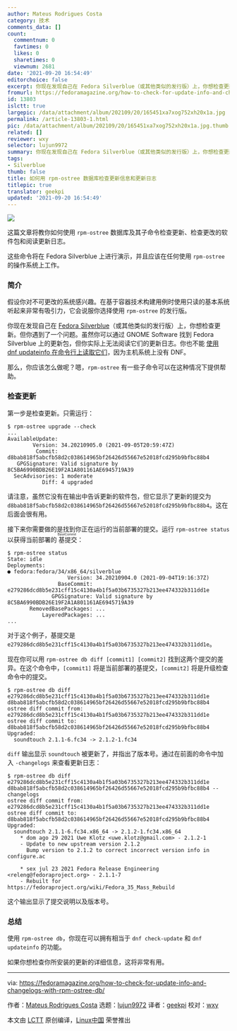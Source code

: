 ```yaml
---
author: Mateus Rodrigues Costa
category: 技术
comments_data: []
count:
  commentnum: 0
  favtimes: 0
  likes: 0
  sharetimes: 0
  viewnum: 2681
date: '2021-09-20 16:54:49'
editorchoice: false
excerpt: 你现在发现自己在 Fedora Silverblue（或其他类似的发行版）上，你想检查更新。但你遇到了一个问题。
fromurl: https://fedoramagazine.org/how-to-check-for-update-info-and-changelogs-with-rpm-ostree-db/
id: 13803
islctt: true
largepic: /data/attachment/album/202109/20/165451xa7xog752xh20x1a.jpg
permalink: /article-13803-1.html
pic: /data/attachment/album/202109/20/165451xa7xog752xh20x1a.jpg.thumb.jpg
related: []
reviewer: wxy
selector: lujun9972
summary: 你现在发现自己在 Fedora Silverblue（或其他类似的发行版）上，你想检查更新。但你遇到了一个问题。
tags:
- Silverblue
thumb: false
title: 如何用 rpm-ostree 数据库检查更新信息和更新日志
titlepic: true
translator: geekpi
updated: '2021-09-20 16:54:49'
---
```


![](/data/attachment/album/202109/20/165451xa7xog752xh20x1a.jpg)


这篇文章将教你如何使用 `rpm-ostree` 数据库及其子命令检查更新、检查更改的软件包和阅读更新日志。


这些命令将在 Fedora Silverblue 上进行演示，并且应该在任何使用 `rpm-ostree` 的操作系统上工作。


### 简介


假设你对不可更改的系统感兴趣。在基于容器技术构建用例时使用只读的基本系统听起来非常有吸引力，它会说服你选择使用 `rpm-ostree` 的发行版。


你现在发现自己在 [Fedora Silverblue](https://fedoramagazine.org/what-is-silverblue/)（或其他类似的发行版）上，你想检查更新。但你遇到了一个问题。虽然你可以通过 GNOME Software 找到 Fedora Silverblue 上的更新包，但你实际上无法阅读它们的更新日志。你也不能 [使用 dnf updateinfo 在命令行上读取它们](https://fedoramagazine.org/use-dnf-updateinfo-to-read-update-changelogs/)，因为主机系统上没有 DNF。


那么，你应该怎么做呢？嗯，`rpm-ostree` 有一些子命令可以在这种情况下提供帮助。


### 检查更新


第一步是检查更新。只需运行：



```
$ rpm-ostree upgrade --check
...
AvailableUpdate:
        Version: 34.20210905.0 (2021-09-05T20:59:47Z)
         Commit: d8bab818f5abcfb58d2c038614965bf26426d55667e52018fcd295b9bfbc88b4
   GPGSignature: Valid signature by 8C5BA6990BDB26E19F2A1A801161AE6945719A39
  SecAdvisories: 1 moderate
           Diff: 4 upgraded

```

请注意，虽然它没有在输出中告诉更新的软件包，但它显示了更新的提交为 `d8bab818f5abcfb58d2c038614965bf26426d55667e52018fcd295b9bfbc88b4`。这在后面会很有用。


接下来你需要做的是找到你正在运行的当前部署的提交。运行 `rpm-ostree status` 以获得当前部署的<ruby> 基提交 <rt>  BaseCommit </rt></ruby>：



```
$ rpm-ostree status
State: idle
Deployments:
● fedora:fedora/34/x86_64/silverblue
                   Version: 34.20210904.0 (2021-09-04T19:16:37Z)
                BaseCommit: e279286dcd8b5e231cff15c4130a4b1f5a03b6735327b213ee474332b311dd1e
              GPGSignature: Valid signature by 8C5BA6990BDB26E19F2A1A801161AE6945719A39
       RemovedBasePackages: ...
           LayeredPackages: ...
...

```

对于这个例子，基提交是`e279286dcd8b5e231cff15c4130a4b1f5a03b6735327b213ee474332b311dd1e`。


现在你可以用 `rpm-ostree db diff [commit1] [commit2]` 找到这两个提交的差异。在这个命令中，`[commit1]` 将是当前部署的基提交，`[commit2]` 将是升级检查命令中的提交。



```
$ rpm-ostree db diff e279286dcd8b5e231cff15c4130a4b1f5a03b6735327b213ee474332b311dd1e d8bab818f5abcfb58d2c038614965bf26426d55667e52018fcd295b9bfbc88b4
ostree diff commit from: e279286dcd8b5e231cff15c4130a4b1f5a03b6735327b213ee474332b311dd1e
ostree diff commit to:   d8bab818f5abcfb58d2c038614965bf26426d55667e52018fcd295b9bfbc88b4
Upgraded:
  soundtouch 2.1.1-6.fc34 -> 2.1.2-1.fc34

```

`diff` 输出显示 `soundtouch` 被更新了，并指出了版本号。通过在前面的命令中加入 `-changelogs` 来查看更新日志：



```
$ rpm-ostree db diff e279286dcd8b5e231cff15c4130a4b1f5a03b6735327b213ee474332b311dd1e d8bab818f5abcfb58d2c038614965bf26426d55667e52018fcd295b9bfbc88b4 --changelogs
ostree diff commit from: e279286dcd8b5e231cff15c4130a4b1f5a03b6735327b213ee474332b311dd1e
ostree diff commit to:   d8bab818f5abcfb58d2c038614965bf26426d55667e52018fcd295b9bfbc88b4
Upgraded:
  soundtouch 2.1.1-6.fc34.x86_64 -> 2.1.2-1.fc34.x86_64
    * dom ago 29 2021 Uwe Klotz <uwe.klotz@gmail.com> - 2.1.2-1
    - Update to new upstream version 2.1.2
      Bump version to 2.1.2 to correct incorrect version info in configure.ac

    * sex jul 23 2021 Fedora Release Engineering <releng@fedoraproject.org> - 2.1.1-7
    - Rebuilt for https://fedoraproject.org/wiki/Fedora_35_Mass_Rebuild

```

这个输出显示了提交说明以及版本号。


### 总结


使用 `rpm-ostree db`，你现在可以拥有相当于 `dnf check-update` 和 `dnf updateinfo` 的功能。


如果你想检查你所安装的更新的详细信息，这将非常有用。




---


via: <https://fedoramagazine.org/how-to-check-for-update-info-and-changelogs-with-rpm-ostree-db/>


作者：[Mateus Rodrigues Costa](https://fedoramagazine.org/author/mateusrodcosta/) 选题：[lujun9972](https://github.com/lujun9972) 译者：[geekpi](https://github.com/geekpi) 校对：[wxy](https://github.com/wxy)


本文由 [LCTT](https://github.com/LCTT/TranslateProject) 原创编译，[Linux中国](https://linux.cn/) 荣誉推出